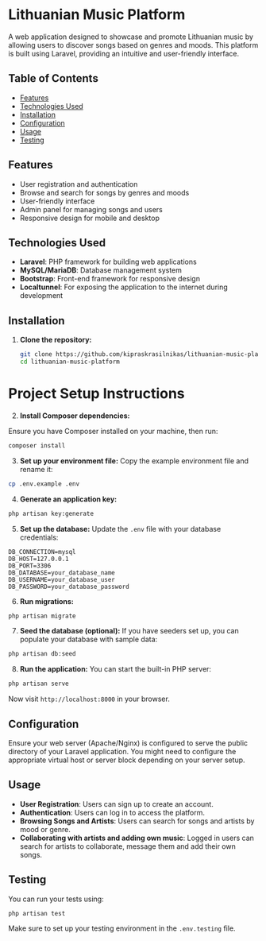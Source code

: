 # Lithuanian Music Platform

A web application designed to showcase and promote Lithuanian music by allowing users to discover songs based on genres and moods. This platform is built using Laravel, providing an intuitive and user-friendly interface.

## Table of Contents

- [Features](#features)
- [Technologies Used](#technologies-used)
- [Installation](#installation)
- [Configuration](#configuration)
- [Usage](#usage)
- [Testing](#testing)

## Features

- User registration and authentication
- Browse and search for songs by genres and moods
- User-friendly interface
- Admin panel for managing songs and users
- Responsive design for mobile and desktop

## Technologies Used

- **Laravel**: PHP framework for building web applications
- **MySQL/MariaDB**: Database management system
- **Bootstrap**: Front-end framework for responsive design
- **Localtunnel**: For exposing the application to the internet during development

## Installation

1. **Clone the repository:**

   ```bash
   git clone https://github.com/kipraskrasilnikas/lithuanian-music-platform.git
   cd lithuanian-music-platform

# Project Setup Instructions

2. **Install Composer dependencies:**

Ensure you have Composer installed on your machine, then run:

```bash
composer install
```

3. **Set up your environment file:**
Copy the example environment file and rename it:

```bash
cp .env.example .env
```

4. **Generate an application key:**
```bash
php artisan key:generate
```

5. **Set up the database:**
Update the `.env` file with your database credentials:

```env
DB_CONNECTION=mysql
DB_HOST=127.0.0.1
DB_PORT=3306
DB_DATABASE=your_database_name
DB_USERNAME=your_database_user
DB_PASSWORD=your_database_password
```

6. **Run migrations:**
```bash
php artisan migrate
```

7. **Seed the database (optional):**
If you have seeders set up, you can populate your database with sample data:

```bash
php artisan db:seed
```

8. **Run the application:**
You can start the built-in PHP server:

```bash
php artisan serve
```
Now visit `http://localhost:8000` in your browser.

## Configuration
Ensure your web server (Apache/Nginx) is configured to serve the public directory of your Laravel application. 
You might need to configure the appropriate virtual host or server block depending on your server setup.

## Usage
- **User Registration**: Users can sign up to create an account.
- **Authentication**: Users can log in to access the platform.
- **Browsing Songs and Artists**: Users can search for songs and artists by mood or genre.
- **Collaborating with artists and adding own music**: Logged in users can search for artists to collaborate, message them and add their own songs.

## Testing
You can run your tests using:

```bash
php artisan test
```
Make sure to set up your testing environment in the `.env.testing` file.
